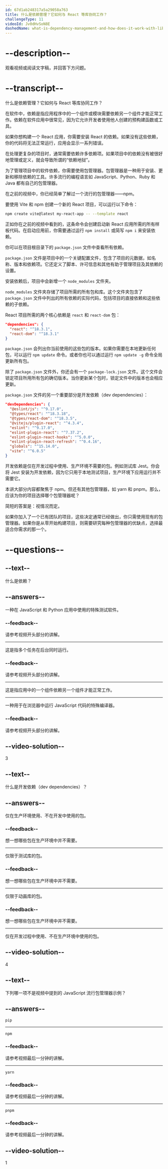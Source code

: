 ```yaml
---
id: 67d1ab248317a5a29058a763
title: 什么是依赖管理？它如何与 React 等库协同工作？
challengeType: 11
videoId: Jv0dHvSoN8E
dashedName: what-is-dependency-management-and-how-does-it-work-with-libraries-like-react
---
```


# --description--

观看视频或阅读文字稿，并回答下方问题。

# --transcript--

什么是依赖管理？它如何与 React 等库协同工作？

在软件中，依赖是指应用程序中的一个组件或模块需要依赖另一个组件才能正常工作。依赖在软件应用中很常见，因为它允许开发者使用他人创建的预构建函数或工具。

如果你想构建一个 React 应用，你需要安装 React 的依赖。如果没有这些依赖，你的代码将无法正常运行，应用会显示一系列错误。

在处理更复杂的项目时，通常需要依赖许多依赖项。如果项目中的依赖没有被很好地管理或定义，就会导致所谓的“依赖地狱”。

为了管理项目中的软件依赖，你需要使用包管理器。包管理器是一种用于安装、更新和移除依赖的工具。许多流行的编程语言如 JavaScript、Python、Ruby 和 Java 都有自己的包管理器。

在之前的视频中，你已经简单了解过一个流行的包管理器——npm。

要使用 Vite 和 npm 创建一个新的 React 项目，可以运行以下命令：

```sh
npm create vite@latest my-react-app -- --template react
```

正如你在之前的视频中看到的，这条命令会创建启动新 React 应用所需的所有样板代码。在启动应用前，你需要通过运行 `npm install` 或简写 `npm i` 来安装依赖。

你可以在项目根目录下的 `package.json` 文件中查看所有依赖。

`package.json` 文件是项目中的一个关键配置文件，包含了项目的元数据，如名称、版本和依赖项。它还定义了脚本、许可信息和其他有助于管理项目及其依赖的设置。

安装依赖后，项目中会新增一个 `node_modules` 文件夹。

`node_modules` 文件夹存储了项目所需的所有包和库。这个文件夹包含了 `package.json` 文件中列出的所有依赖的实际代码，包括项目的直接依赖和这些依赖的子依赖。

React 项目所需的两个核心依赖是 `react` 和 `react-dom` 包：

```json
"dependencies": {
  "react": "^18.3.1",
  "react-dom": "^18.3.1"
}
```

`package.json` 会列出你当前使用的这些包的版本。如果你需要在本地更新任何包，可以运行 `npm update` 命令。或者你也可以通过运行 `npm update -g` 命令全局更新所有包。

除了 `package.json` 文件外，你还会有一个 `package-lock.json` 文件。这个文件会锁定项目所用所有包的确切版本。当你更新某个包时，锁定文件中的版本也会相应更新。

`package.json` 文件的另一个重要部分是开发依赖（dev dependencies）：

```json
"devDependencies": {
  "@eslint/js": "^9.17.0",
  "@types/react": "^18.3.18",
  "@types/react-dom": "^18.3.5",
  "@vitejs/plugin-react": "^4.3.4",
  "eslint": "^9.17.0",
  "eslint-plugin-react": "^7.37.2",
  "eslint-plugin-react-hooks": "^5.0.0",
  "eslint-plugin-react-refresh": "^0.4.16",
  "globals": "^15.14.0",
  "vite": "^6.0.5"
}
```

开发依赖是仅在开发过程中使用、生产环境不需要的包。例如测试库 Jest。你会将 Jest 安装为开发依赖，因为它只用于本地测试项目，生产环境下应用运行并不需要它。

本讲大部分内容都聚焦于 npm。但还有其他包管理器，如 yarn 和 pnpm。那么，应该为你的项目选择哪个包管理器呢？

简短的答案是：视情况而定。

如果你加入了一个已有团队的项目，这些决定通常已经做出，你只需使用现有的包管理器。如果你是从零开始构建项目，则需要研究每种包管理器的优缺点，选择最适合你需求的那一个。

# --questions--

## --text--

什么是依赖？

## --answers--

一种在 JavaScript 和 Python 应用中使用的特殊测试软件。

### --feedback--

请参考视频开头部分的讲解。

---

这是指多个任务在后台同时运行。

### --feedback--

请参考视频开头部分的讲解。

---

这是指应用中的一个组件依赖另一个组件才能正常工作。

---

一种用于在浏览器中运行 JavaScript 代码的特殊编译器。

### --feedback--

请参考视频开头部分的讲解。

## --video-solution--

3

## --text--

什么是开发依赖（dev dependencies）？

## --answers--

仅在生产环境使用、不在开发中使用的包。

### --feedback--

想一想哪些包在生产环境中并不需要。

---

仅限于测试库的包。

### --feedback--

想一想哪些包在生产环境中并不需要。

---

仅限于动画库的包。

### --feedback--

想一想哪些包在生产环境中并不需要。

---

仅在开发过程中使用、不在生产环境中使用的包。

## --video-solution--

4

## --text--

下列哪一项不是视频中提到的 JavaScript 流行包管理器示例？

## --answers--

`pip`

---

`npm`

### --feedback--

请参考视频最后一分钟的讲解。

---

`yarn`

### --feedback--

请参考视频最后一分钟的讲解。

---

`pnpm`

### --feedback--

请参考视频最后一分钟的讲解。

## --video-solution--

1

